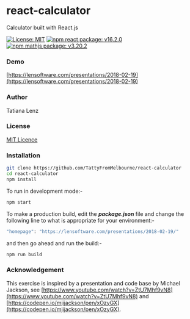 # react-calculator
Calculator built with React.js

[![License: MIT](https://img.shields.io/badge/License-MIT-yellow.svg)](https://opensource.org/licenses/MIT)
[![npm react package: v16.2.0](https://img.shields.io/badge/npm%20react%20package%3A-%20v16.2.0-blue.svg?style=flat)](https://www.npmjs.com/package/react)
[![npm mathjs package: v3.20.2](https://img.shields.io/badge/npm%20mathjs%20package%3A-%20v3.20.2-blue.svg?style=flat)](https://www.npmjs.com/package/mathjs)

### Demo

[https://lensoftware.com/presentations/2018-02-19](https://lensoftware.com/presentations/2018-02-19)

### Author

Tatiana Lenz

### License

[MIT Licence](https://opensource.org/licenses/MIT)

### Installation

```bash
git clone https://github.com/TattyFromMelbourne/react-calculator
cd react-calculator
npm install
```

To run in development mode:-

```bash
npm start
```
To make a production build, edit the *__package.json__* file and change the following line to what is appropriate for your environment:-


```bash
"homepage": "https://lensoftware.com/presentations/2018-02-19/"
  ```
and then go ahead and run the build:-

```bash
npm run build

```

### Acknowledgement

This exercise is inspired by a presentation and code base by Michael Jackson, see [https://www.youtube.com/watch?v=ZtU7Mhf9vN8](https://www.youtube.com/watch?v=ZtU7Mhf9vN8) and [https://codepen.io/mjijackson/pen/xOzyGX](https://codepen.io/mjijackson/pen/xOzyGX).
